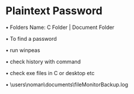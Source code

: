 # Plaintext Password

• Folders Name: C Folder | Document Folder

• To find a password

• run winpeas

• check history with command

• check exe files in C or desktop etc

• \users\noman\documents\fileMonitorBackup.log
